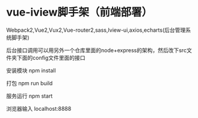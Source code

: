 # vue-iview脚手架（前端部署）
Webpack2,Vue2,Vux2,Vue-router2,sass,Iview-ui,axios,echarts(后台管理系统脚手架)

后台接口调用可以用另外一个仓库里面的node+express的架构，然后改下src文件夹下面的config文件里面的接口

安装模块
npm install


打包
npm run build

服务运行
npm start


浏览器输入
localhost:8888

